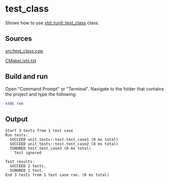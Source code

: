 # test_class

Shows how to use [xtd::tunit::test_class](https://gammasoft71.github.io/xtd/reference_guides/latest/classxtd_1_1tunit_1_1test__class.html) class.

## Sources

[src/test_class.cpp](src/test_class.cpp)

[CMakeLists.txt](CMakeLists.txt)

## Build and run

Open "Command Prompt" or "Terminal". Navigate to the folder that contains the project and type the following:

```cmake
xtdc run
```

## Output

```
Start 3 tests from 1 test case
Run tests:
  SUCCEED unit_tests::test.test_case1 (0 ms total)
  SUCCEED unit_tests::test.test_case2 (0 ms total)
  IGNORED test.test_case3 (0 ms total)
    Test ignored

Test results:
  SUCCEED 2 tests.
  IGNORED 1 test.
End 3 tests from 1 test case ran. (0 ms total)
```
